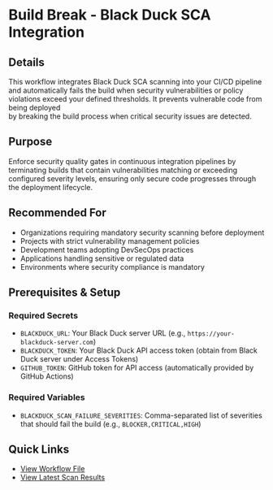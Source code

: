 # Build Break - Black Duck SCA Integration                                                                                                                                                                                                      
                                                                                                                                                                                                                                                   
## Details                                                                                                                                                                                                                                      
This workflow integrates Black Duck SCA scanning into your CI/CD pipeline and automatically fails the build when security vulnerabilities or policy violations exceed your defined thresholds. It prevents vulnerable code from being deployed  
by breaking the build process when critical security issues are detected.                                                                                                                                                                       
                                                                                                                                                                                                                                                   
## Purpose                                                                                                                                                                                                                                      
Enforce security quality gates in continuous integration pipelines by terminating builds that contain vulnerabilities matching or exceeding configured severity levels, ensuring only secure code progresses through the deployment lifecycle.  
                                                                                                                                                                                                                                                   
## Recommended For                                                                                                                                                                                                                              
- Organizations requiring mandatory security scanning before deployment                                                                                                                                                                         
- Projects with strict vulnerability management policies                                                                                                                                                                                        
- Development teams adopting DevSecOps practices                                                                                                                                                                                                
- Applications handling sensitive or regulated data                                                                                                                                                                                             
- Environments where security compliance is mandatory                                                                                                                                                                                           
                                                                                                                                                                                                                                                   
## Prerequisites & Setup                                                                                                                                                                                                                        
                                                                                                                                                                                                                                                   
### Required Secrets                                                                                                                                                                                                                            
- `BLACKDUCK_URL`: Your Black Duck server URL (e.g., `https://your-blackduck-server.com`)                                                                                                                                                       
- `BLACKDUCK_TOKEN`: Your Black Duck API access token (obtain from Black Duck server under Access Tokens)                                                                                                                                       
- `GITHUB_TOKEN`: GitHub token for API access (automatically provided by GitHub Actions)                                                                                                                                                        
                                                                                                                                                                                                                                                   
### Required Variables                                                                                                                                                                                                                          
- `BLACKDUCK_SCAN_FAILURE_SEVERITIES`: Comma-separated list of severities that should fail the build (e.g., `BLOCKER,CRITICAL,HIGH`)                                                                                                            
                                                                                                                                                                                                                                                   
## Quick Links                                                                                                                                                                                                                                  
- [View Workflow File](https://github.com/blackducksca-workflow-examples/build-break/blob/main/.github/workflows/nodejs-npm.yml)                                                                                                                
- [View Latest Scan Results](https://blackducksca-workflow-examples.github.io/build-break/)
